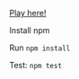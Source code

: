 [Play here!](http://phantomesse.github.io/code-names)

Install npm

Run `npm install`

Test: `npm test`
